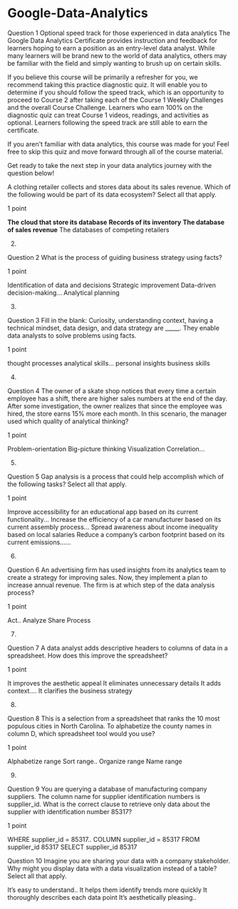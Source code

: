 # Google-Data-Analytics

Question 1
Optional speed track for those experienced in data analytics
The Google Data Analytics Certificate provides instruction and feedback for learners hoping to earn a position as an entry-level data analyst. While many learners will be brand new to the world of data analytics, others may be familiar with the field and simply wanting to brush up on certain skills. 

If you believe this course will be primarily a refresher for you, we recommend taking this practice diagnostic quiz. It will enable you to determine if you should follow the speed track, which is an opportunity to proceed to Course 2 after taking each of the Course 1 Weekly Challenges and the overall Course Challenge. Learners who earn 100% on the diagnostic quiz can treat Course 1 videos, readings, and activities as optional.  Learners following the speed track are still able to earn the certificate. 

If you aren't familiar with data analytics, this course was made for you! Feel free to skip this quiz and move forward through all of the course material. 

Get ready to take the next step in your data analytics journey with the question below!


A clothing retailer collects and stores data about its sales revenue. Which of the following would be part of its data ecosystem? Select all that apply.


1 point

**The cloud that store its database**
**Records of its inventory**
**The database of sales revenue**
The databases of competing retailers 


2.
Question 2
What is the process of guiding business strategy using facts?


1 point

Identification of data and decisions
Strategic improvement
Data-driven decision-making...
Analytical planning


3.
Question 3
Fill in the blank: Curiosity, understanding context, having a technical mindset, data design, and data strategy are _____. They enable data analysts to solve problems using facts.


1 point

thought processes
analytical skills...
personal insights
business skills


4.
Question 4
The owner of a skate shop notices that every time a certain employee has a shift, there are higher sales numbers at the end of the day. After some investigation, the owner realizes that since the employee was hired, the store earns 15% more each month. In this scenario, the manager used which quality of analytical thinking?


1 point

Problem-orientation 
Big-picture thinking
Visualization
Correlation...


5.
Question 5
Gap analysis is a process that could help accomplish which of the following tasks? Select all that apply.


1 point

Improve accessibility for an educational app based on its current functionality...
Increase the efficiency of a car manufacturer based on its current assembly process...
Spread awareness about income inequality based on local salaries
Reduce a company’s carbon footprint based on its current emissions......


6.
Question 6
An advertising firm has used insights from its analytics team to create a strategy for improving sales. Now, they implement a plan to increase annual revenue. The firm is at which step of the data analysis process?


1 point

Act..
Analyze
Share
Process


7.
Question 7
A data analyst adds descriptive headers to columns of data in a spreadsheet. How does this improve the spreadsheet? 


1 point

It improves the aesthetic appeal
It eliminates unnecessary details
It adds context....
It clarifies the business strategy 


8.
Question 8
This is a selection from a spreadsheet that ranks the 10 most populous cities in North Carolina. To alphabetize the county names in column D, which spreadsheet tool would you use?

1 point

Alphabetize range
Sort range..
Organize range
Name range


9.
Question 9
You are querying a database of manufacturing company suppliers. The column name for supplier identification numbers is supplier_id. What is the correct clause to retrieve only data about the supplier with identification number 85317?


1 point

WHERE supplier_id = 85317..
COLUMN supplier_id = 85317
FROM supplier_id 85317
SELECT supplier_id 85317

Question 10
Imagine you are sharing your data with a company stakeholder. Why might you display data with a data visualization instead of a table? Select all that apply.


It’s easy to understand..
It helps them identify trends more quickly
It thoroughly describes each data point
It’s aesthetically pleasing..
